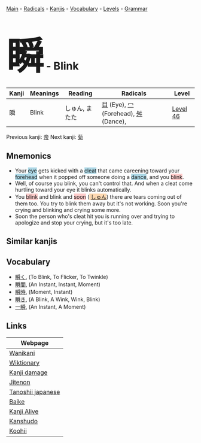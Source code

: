 <style> bigfont {font-size: 100px}</style>
[Main](../index.md) -
[Radicals](../radicals.md) -
[Kanjis](../kanjis.md) -
[Vocabulary](../vocabulary.md) -
[Levels](../levels.md) -
[Grammar](../grammar.md)
# <bigfont> 瞬</bigfont> - Blink 

| Kanji | Meanings | Reading | Radicals | Level |
| --- | --- | --- | --- | --- |
| 瞬 | Blink | しゅん, またた | [目](../radicals/目.md) (Eye), [冖](../radicals/冖.md) (Forehead), [舛](../radicals/舛.md) (Dance),  | [Level 46](../levels/wk_level46.md) |

Previous kanji: [帝](帝.md) Next kanji: [菊](菊.md) 

## Mnemonics
 * Your <span style="background-color:#ADD8E6"> eye</span> gets kicked with a <span style="background-color:#ADD8E6"> cleat</span> that came careening toward your <span style="background-color:#ADD8E6"> forehead</span> when it popped off someone doing a <span style="background-color:#ADD8E6"> dance</span>, and you <span style="background-color:#ffcccb"> blink</span>.
* Well, of course you blink, you can't control that. And when a cleat come hurtling toward your eye it blinks automatically.
* You <span style="background-color:#ffcccb"> blink</span> and blink and <span style="background-color:#ffcccb"> soon</span> (<span style="background-color:#fed8b1"> [しゅん](https://jisho.org/search/しゅん)</span>) there are tears coming out of them too. You try to blink them away but it's not working. Soon you're crying and blinking and crying some more.
* Soon the person who's cleat hit you is running over and trying to apologize and stop your crying, but it's too late.


## Similar kanjis
 


## Vocabulary
 * [瞬く](../vocabulary/瞬.md), (To Blink, To Flicker, To Twinkle)
* [瞬間](../vocabulary/瞬.md), (An Instant, Instant, Moment)
* [瞬時](../vocabulary/瞬.md), (Moment, Instant)
* [瞬き](../vocabulary/瞬.md), (A Blink, A Wink, Wink, Blink)
* [一瞬](../vocabulary/瞬.md), (An Instant, A Moment)



## Links 

| Webpage |
| --- |
| [Wanikani          ](https://www.wanikani.com/kanji/瞬) |
| [Wiktionary        ](https://en.wiktionary.org/wiki/瞬) |
| [Kanji damage      ](http://www.kanjidamage.com/kanji/search?utf8=✓&q=瞬) |
| [Jitenon           ](https://jitenon.com/kanji/瞬) |
| [Tanoshii japanese ](https://www.tanoshiijapanese.com/dictionary/kanji.cfm?k=瞬) |
| [Baike             ](https://baike.baidu.com/item/瞬) |
| [Kanji Alive       ](https://app.kanjialive.com/瞬) |
| [Kanshudo          ](https://www.kanshudo.com/searchmn?q=瞬) |
| [Koohii            ](https://kanji.koohii.com/study/kanji/瞬) |
